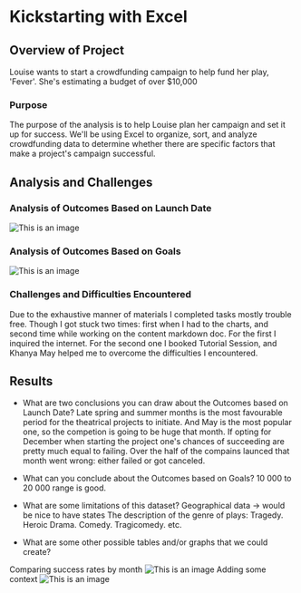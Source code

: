 # Kickstarting with Excel

## Overview of Project
Louise wants to start a crowdfunding campaign to help fund her play, 'Fever'.
She's estimating a budget of over $10,000

### Purpose
The purpose of the analysis is to help Louise plan her campaign and set it up for success.
We'll be using Excel to organize, sort, and analyze crowdfunding data to determine whether there are specific factors that make a project's campaign successful.

## Analysis and Challenges

### Analysis of Outcomes Based on Launch Date
![This is an image](https://github.com/ArmineKhanan/kickstarter-analysis/blob/main/Theater_Outcomes_vs_Launch.png)

### Analysis of Outcomes Based on Goals
![This is an image](https://github.com/ArmineKhanan/kickstarter-analysis/blob/main/Outcomes_vs_Goals.png)

### Challenges and Difficulties Encountered
Due to the exhaustive manner of materials I completed tasks mostly trouble free. Though I got stuck two times: first when I had to the charts, and second time while working on the content markdown doc. For the first I inquired the internet. For the second one I booked Tutorial Session, and Khanya May helped me to overcome the difficulties I encountered. 



## Results

- What are two conclusions you can draw about the Outcomes based on Launch Date?
Late spring and summer months is the most favourable period for the theatrical projects to initiate. And May is the most popular one, so the competion is going to be huge that month.
If opting for December when starting the project one's chances of succeeding are pretty much equal to failing. Over the half of the compains launced that month went wrong: either failed or got canceled.
- What can you conclude about the Outcomes based on Goals?
10 000 to 20 000 range is good.
- What are some limitations of this dataset?
Geographical data -> would be nice to have states
The description of the genre of plays: Tragedy. Heroic Drama. Comedy. Tragicomedy. etc.

- What are some other possible tables and/or graphs that we could create?

Comparing success rates by month
![This is an image](https://github.com/ArmineKhanan/kickstarter-analysis/blob/main/Success_Rate_by_Month.png)
Adding some context
![This is an image](https://github.com/ArmineKhanan/kickstarter-analysis/blob/main/Project_Outcomes_by_Category.png)

